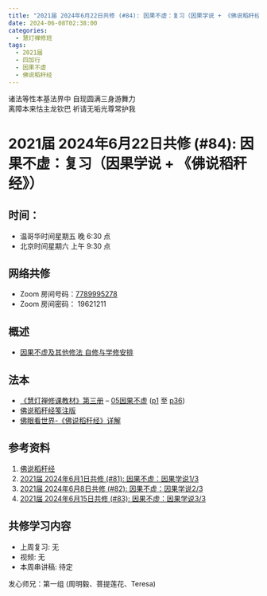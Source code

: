 ```yaml
---
title: "2021届 2024年6月22日共修 (#84): 因果不虚：复习（因果学说 + 《佛说稻秆经》）"
date: 2024-06-08T02:38:00
categories:
  - 慧灯禅修班
tags:
  - 2021届
  - 四加行
  - 因果不虚
  - 佛说稻秆经
---
```

诸法等性本基法界中 自现圆满三身游舞力\
离障本来怙主龙钦巴 祈请无垢光尊常护我

# 2021届 2024年6月22日共修 (#84): 因果不虚：复习（因果学说 + 《佛说稻秆经》）

## 时间：

* 温哥华时间星期五 晚 6:30 点
* 北京时间星期六 上午 9:30 点

## 网络共修

* Zoom 房间号码：[7789995278](https://us02web.zoom.us/j/7789995278?pwd=VjZmbWJFY2k2K0E5RVB2cTNIQmhqUT09)
* Zoom 房间密码： 19621211

## 概述

* [因果不虚及其他修法 自修与学修安排 ](https://fohuifayu.com/index.php/huideng-jiangtang/chanxiuke/zen-03/8655-zen03-ygbx)

## 法本

* [《慧灯禅修课教材》第三册](https://huidengchanxiu.net/books/b3/) – [05因果不虚](https://huidengchanxiu.net/books/b3/3-05) ([p1](https://huidengchanxiu.net/books/b3/3-05#p1) 至 [p36](https://huidengchanxiu.net/books/b3/3-05#p36))
* [](/f/up/佛眼看世界-《佛说稻秆经》详解.pdf)[佛说稻秆经笺注版](https://www.huidengvan.com/pages/fsdgj/)
* [佛眼看世界-《佛说稻秆经》详解](https://fohuifayu.com/index.php/huideng-zhiguang/dianzi-congshu/jingdian-jiedu/jingdian-jiedu-5)

## 参考资料

1. [](https://fohuifayu.com/index.php/huideng-zhiguang/huideng-series/yi-ce)[佛说稻秆经](https://www.huidengvan.com/tags/%E4%BD%9B%E8%AF%B4%E7%A8%BB%E7%A7%86%E7%BB%8F/)
2. [2021届 2024年6月1日共修 (#81): 因果不虚：因果学说1/3](https://www.huidengvan.com/posts/2024-05-25-2021%E5%B1%8A-2024%E5%B9%B46%E6%9C%881%E6%97%A5%E5%85%B1%E4%BF%AE-81-%E5%9B%A0%E6%9E%9C%E4%B8%8D%E8%99%9A%E5%9B%A0%E6%9E%9C%E5%AD%A6%E8%AF%B41-3/)[](https://www.huidengvan.com/posts/2024-06-01-2021%E5%B1%8A-2024%E5%B9%B46%E6%9C%888%E6%97%A5%E5%85%B1%E4%BF%AE-82-%E5%9B%A0%E6%9E%9C%E4%B8%8D%E8%99%9A%E5%9B%A0%E6%9E%9C%E5%AD%A6%E8%AF%B42-3/)
3. [2021届 2024年6月8日共修 (#82): 因果不虚：因果学说2/3](https://www.huidengvan.com/posts/2024-06-01-2021%E5%B1%8A-2024%E5%B9%B46%E6%9C%888%E6%97%A5%E5%85%B1%E4%BF%AE-82-%E5%9B%A0%E6%9E%9C%E4%B8%8D%E8%99%9A%E5%9B%A0%E6%9E%9C%E5%AD%A6%E8%AF%B42-3/)
4. [](https://www.huidengvan.com/posts/2024-06-01-2021%E5%B1%8A-2024%E5%B9%B46%E6%9C%888%E6%97%A5%E5%85%B1%E4%BF%AE-82-%E5%9B%A0%E6%9E%9C%E4%B8%8D%E8%99%9A%E5%9B%A0%E6%9E%9C%E5%AD%A6%E8%AF%B42-3/)[2021届 2024年6月15日共修 (#83): 因果不虚：因果学说3/3](https://www.huidengvan.com/posts/2024-06-05-2021%E5%B1%8A-2024%E5%B9%B46%E6%9C%8815%E6%97%A5%E5%85%B1%E4%BF%AE-83-%E5%9B%A0%E6%9E%9C%E4%B8%8D%E8%99%9A%E5%9B%A0%E6%9E%9C%E5%AD%A6%E8%AF%B43-3/)

[](https://www.huidengvan.com/posts/2024-06-01-2021%E5%B1%8A-2024%E5%B9%B46%E6%9C%888%E6%97%A5%E5%85%B1%E4%BF%AE-82-%E5%9B%A0%E6%9E%9C%E4%B8%8D%E8%99%9A%E5%9B%A0%E6%9E%9C%E5%AD%A6%E8%AF%B42-3/)[](https://culture.pkstate.com/jingshu/5287.html)[](https://fohuifayu.com/index.php/other-column/xiangguan-jinglun/jingdian/yuanqi-jing/8377-d33?title=)

## **共修学习内容**

* 上周复习: [](https://www.huidengvan.com/f/up/%E4%B8%B2%E8%AE%B2%E7%A8%BF-%E7%94%9F%E8%8B%A6%E8%80%81%E8%8B%A6.ppt)[](https://www.huidengvan.com/f/up/%E4%B8%8A%E5%91%A8%E5%A4%8D%E4%B9%A0-%E7%97%85%E8%8B%A6.docx)[](https://www.huidengvan.com/f/up/%E4%B8%B2%E8%AE%B2%E7%A8%BF-%E7%88%B1%E5%88%AB%E7%A6%BB%E8%8B%A6.docx)[](/f/up/上周复习-不欲临苦.docx)无
* [](/f/up/串讲稿-人生八苦.pdf)视频: 无
* 本周串讲稿: 待定

发心师兄：第一组 (周明毅、菩提莲花、Teresa)
